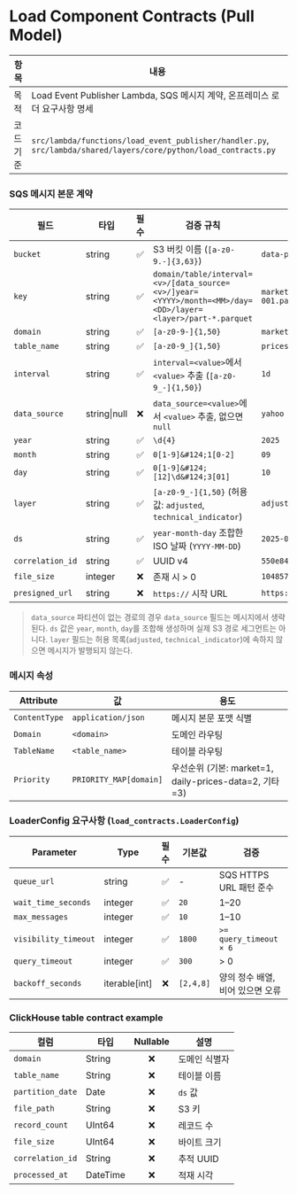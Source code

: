 # Load Component Contracts (Pull Model)

| 항목      | 내용                                                                                                             |
| --------- | ---------------------------------------------------------------------------------------------------------------- |
| 목적      | Load Event Publisher Lambda, SQS 메시지 계약, 온프레미스 로더 요구사항 명세                                      |
| 코드 기준 | `src/lambda/functions/load_event_publisher/handler.py`, `src/lambda/shared/layers/core/python/load_contracts.py` |

### SQS 메시지 본문 계약

| 필드             | 타입         | 필수 | 검증 규칙                                                                                                  | 예시                                                                                                    |
| ---------------- | ------------ | :--: | ---------------------------------------------------------------------------------------------------------- | ------------------------------------------------------------------------------------------------------- |
| `bucket`         | string       |  ✅  | S3 버킷 이름 (`[a-z0-9.-]{3,63}`)                                                                          | `data-pipeline-curated-dev`                                                                             |
| `key`            | string       |  ✅  | `domain/table/interval=<v>/[data_source=<v>/]year=<YYYY>/month=<MM>/day=<DD>/layer=<layer>/part-*.parquet` | `market/prices/interval=1d/data_source=yahoo/year=2025/month=09/day=10/layer=adjusted/part-001.parquet` |
| `domain`         | string       |  ✅  | `[a-z0-9-]{1,50}`                                                                                          | `market`                                                                                                |
| `table_name`     | string       |  ✅  | `[a-z0-9_]{1,50}`                                                                                          | `prices`                                                                                                |
| `interval`       | string       |  ✅  | `interval=<value>`에서 `<value>` 추출 (`[a-z0-9_-]{1,50}`)                                                 | `1d`                                                                                                    |
| `data_source`    | string\|null |  ❌  | `data_source=<value>`에서 `<value>` 추출, 없으면 `null`                                                    | `yahoo`                                                                                                 |
| `year`           | string       |  ✅  | `\d{4}`                                                                                                    | `2025`                                                                                                  |
| `month`          | string       |  ✅  | `0[1-9]&#124;1[0-2]`                                                                                       | `09`                                                                                                    |
| `day`            | string       |  ✅  | `0[1-9]&#124;[12]\d&#124;3[01]`                                                                            | `10`                                                                                                    |
| `layer`          | string       |  ✅  | `[a-z0-9_-]{1,50}` (허용 값: `adjusted`, `technical_indicator`)                                            | `adjusted`                                                                                              |
| `ds`             | string       |  ✅  | `year-month-day` 조합한 ISO 날짜 (`YYYY-MM-DD`)                                                            | `2025-09-10`                                                                                            |
| `correlation_id` | string       |  ✅  | UUID v4                                                                                                    | `550e8400-e29b-41d4-a716-446655440000`                                                                  |
| `file_size`      | integer      |  ❌  | 존재 시 > 0                                                                                                | `1048576`                                                                                               |
| `presigned_url`  | string       |  ❌  | `https://` 시작 URL                                                                                        | `https://signed-url`                                                                                    |

> `data_source` 파티션이 없는 경로의 경우 `data_source` 필드는 메시지에서 생략된다. `ds` 값은 `year`, `month`, `day`를 조합해 생성하며 실제 S3 경로 세그먼트는 아니다. `layer` 필드는 허용 목록(`adjusted`, `technical_indicator`)에 속하지 않으면 메시지가 발행되지 않는다.

### 메시지 속성

| Attribute     | 값                     | 용도                                                   |
| ------------- | ---------------------- | ------------------------------------------------------ |
| `ContentType` | `application/json`     | 메시지 본문 포맷 식별                                  |
| `Domain`      | `<domain>`             | 도메인 라우팅                                          |
| `TableName`   | `<table_name>`         | 테이블 라우팅                                          |
| `Priority`    | `PRIORITY_MAP[domain]` | 우선순위 (기본: market=1, daily-prices-data=2, 기타=3) |

### LoaderConfig 요구사항 (`load_contracts.LoaderConfig`)

| Parameter            | Type            | 필수 | 기본값    | 검증                             |
| -------------------- | --------------- | :--: | --------- | -------------------------------- |
| `queue_url`          | string          |  ✅  | -         | SQS HTTPS URL 패턴 준수          |
| `wait_time_seconds`  | integer         |  ✅  | `20`      | 1–20                             |
| `max_messages`       | integer         |  ✅  | `10`      | 1–10                             |
| `visibility_timeout` | integer         |  ✅  | `1800`    | `>= query_timeout × 6`           |
| `query_timeout`      | integer         |  ✅  | `300`     | > 0                              |
| `backoff_seconds`    | iterable\[int\] |  ❌  | `[2,4,8]` | 양의 정수 배열, 비어 있으면 오류 |

### ClickHouse table contract example

| 컬럼             | 타입     | Nullable | 설명          |
| ---------------- | -------- | :------: | ------------- |
| `domain`         | String   |    ❌    | 도메인 식별자 |
| `table_name`     | String   |    ❌    | 테이블 이름   |
| `partition_date` | Date     |    ❌    | `ds` 값       |
| `file_path`      | String   |    ❌    | S3 키         |
| `record_count`   | UInt64   |    ❌    | 레코드 수     |
| `file_size`      | UInt64   |    ❌    | 바이트 크기   |
| `correlation_id` | String   |    ❌    | 추적 UUID     |
| `processed_at`   | DateTime |    ❌    | 적재 시각     |
